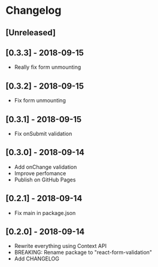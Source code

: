 # Changelog

## [Unreleased]

## [0.3.3] - 2018-09-15
- Really fix form unmounting

## [0.3.2] - 2018-09-15
- Fix form unmounting

## [0.3.1] - 2018-09-15
- Fix onSubmit validation

## [0.3.0] - 2018-09-14
- Add onChange validation
- Improve perfomance
- Publish on GitHub Pages

## [0.2.1] - 2018-09-14
- Fix main in package.json

## [0.2.0] - 2018-09-14
- Rewrite everything using Context API
- BREAKING: Rename package to "react-form-validation"
- Add CHANGELOG
